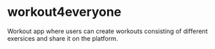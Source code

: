 # workout4everyone
Workout app where users can create workouts consisting of different exersices and share it on the platform.
